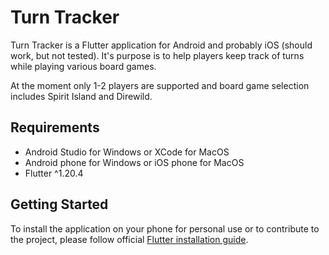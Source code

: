 # Turn Tracker

Turn Tracker is a Flutter application for Android and probably iOS (should work, but not tested). It's  purpose is to help players keep track of turns while playing various board games.

At the moment only 1-2 players are supported and board game selection includes Spirit Island and Direwild.

## Requirements
* Android Studio for Windows or XCode for MacOS
* Android phone for Windows or iOS phone for MacOS
* Flutter ^1.20.4

## Getting Started
To install the application on your phone for personal use or to contribute to the project, please follow official [Flutter installation guide](https://flutter.dev/docs/get-started/install/).


